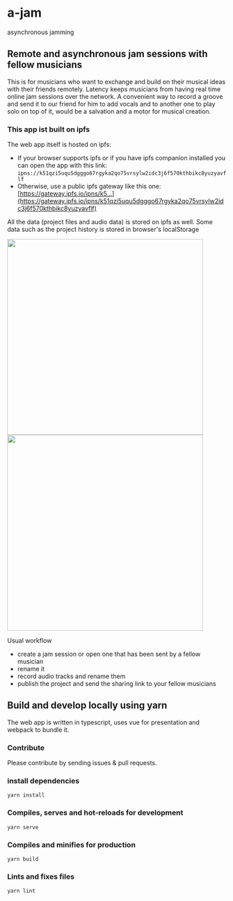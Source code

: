 # a-jam

asynchronous jamming

## Remote and asynchronous jam sessions with fellow musicians

This is for musicians who want to exchange and build on their musical ideas with their friends remotely. 
Latency keeps musicians from having real time online jam sessions over the network. A convenient way to record a groove and send it to our friend for him to add vocals and to another one to play solo on top of it, would be a salvation and a motor for musical creation. 

### This app ist built on ipfs
The web app itself is hosted on ipfs:
- If your browser supports ipfs or if you have ipfs companion installed you can open the app with this link:  `ipns://k51qzi5uqu5dgggo67rgyka2qo75vrsylw2idc3j6f570kthbikc8yuzyavflf`
- Otherwise, use a public ipfs gateway like this one: [https://gateway.ipfs.io/ipns/k5...](https://gateway.ipfs.io/ipns/k51qzi5uqu5dgggo67rgyka2qo75vrsylw2idc3j6f570kthbikc8yuzyavflf)

All the data (project files and audio data) is stored on ipfs as well.
Some data such as the project history is stored in browser's localStorage  

<img src="https://github.com/felixniemeyer/jam/raw/webpack/screenshots/home.png" height="450">  <img src="https://github.com/felixniemeyer/jam/raw/webpack/screenshots/session.png" height="450">

Usual workflow
- create a jam session or open one that has been sent by a fellow musician
- rename it
- record audio tracks and rename them
- publish the project and send the sharing link to your fellow musicians

## Build and develop locally using yarn
The web app is written in typescript, uses vue for presentation and webpack to bundle it. 

### Contribute
Please contribute by sending issues & pull requests. 

### install dependencies
```
yarn install
```

### Compiles, serves and hot-reloads for development
```
yarn serve
```

### Compiles and minifies for production
```
yarn build
```

### Lints and fixes files
```
yarn lint
```
